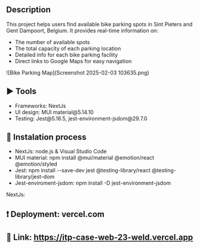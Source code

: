 ##  Description
This project helps users find available bike parking spots in Sint Pieters and Gent Dampoort, Belgium. It provides real-time information on:

<ul>
  <li>The number of available spots</li>
  <li>The total capacity of each parking location</li>
  <li>Detailed info for each bike parking facility</li>
  <li>Direct links to Google Maps for easy navigation</li>
</ul>

![Bike Parking Map](Screenshot 2025-02-03 103635.png)


## :arrow_forward: Tools
<ul>
  <li>Frameworks: NextJs</li>
  <li>UI design: MUI material@5.14.10</li>
  <li>Testing: Jest@5.16.5, jest-environment-jsdom@29.7.0</li>
</ul>

## :memo: Instalation process 

<ul>
  <li>NextJs: node.js & Visual Studio Code</li>
  <li>MUI material: npm install @mui/material @emotion/react @emotion/styled</li>
  <li>Jest: npm install --save-dev jest @testing-library/react @testing-library/jest-dom</li>
  <li>Jest-enviroment-jsdom: npm install -D jest-environment-jsdom</li>
</ul>

NextJs: 

## :exclamation: Deployment: vercel.com

## :movie_camera: Link: https://itp-case-web-23-weld.vercel.app

